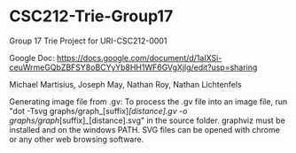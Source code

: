 # CSC212-Trie-Group17

Group 17 Trie Project for URI-CSC212-0001

Google Doc: https://docs.google.com/document/d/1aIXSi-ceuWrmeGQbZBFSY8oBCYyYb8HH1WF6GVgXjlg/edit?usp=sharing

Michael Martisius, Joseph May, Nathan Roy, Nathan Lichtenfels

Generating image file from .gv: To process the .gv file into an image file, run "dot -Tsvg graphs/graph_[suffix]_[distance].gv -o graphs/graph_[suffix]_[distance].svg" in the source folder. graphviz must be installed and on the windows PATH. SVG files can be opened with chrome or any other web browsing software.
